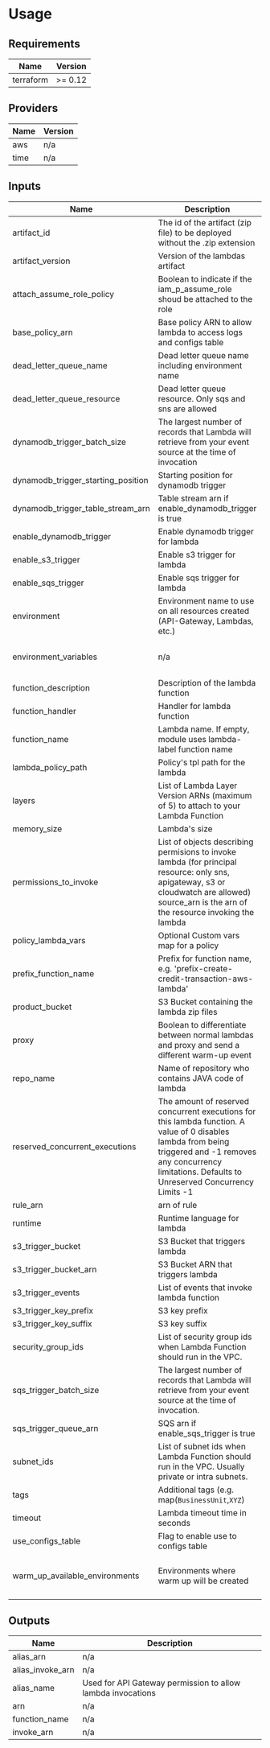 # Usage
<!--- BEGIN_TF_DOCS --->
## Requirements

| Name | Version |
|------|---------|
| terraform | >= 0.12 |

## Providers

| Name | Version |
|------|---------|
| aws | n/a |
| time | n/a |

## Inputs

| Name | Description | Type | Default | Required |
|------|-------------|------|---------|:--------:|
| artifact\_id | The id of the artifact (zip file) to be deployed without the .zip extension | `any` | n/a | yes |
| artifact\_version | Version of the lambdas artifact | `string` | n/a | yes |
| attach\_assume\_role\_policy | Boolean to indicate if the iam\_p\_assume\_role shoud be attached to the role | `bool` | `false` | no |
| base\_policy\_arn | Base policy ARN to allow lambda to access logs and configs table | `string` | `""` | no |
| dead\_letter\_queue\_name | Dead letter queue name including environment name | `string` | `""` | no |
| dead\_letter\_queue\_resource | Dead letter queue resource. Only sqs and sns are allowed | `string` | `"sqs"` | no |
| dynamodb\_trigger\_batch\_size | The largest number of records that Lambda will retrieve from your event source at the time of invocation | `string` | `"100"` | no |
| dynamodb\_trigger\_starting\_position | Starting position for dynamodb trigger | `string` | `"LATEST"` | no |
| dynamodb\_trigger\_table\_stream\_arn | Table stream arn if enable\_dynamodb\_trigger is true | `string` | `""` | no |
| enable\_dynamodb\_trigger | Enable dynamodb trigger for lambda | `bool` | `false` | no |
| enable\_s3\_trigger | Enable s3 trigger for lambda | `bool` | `false` | no |
| enable\_sqs\_trigger | Enable sqs trigger for lambda | `bool` | `false` | no |
| environment | Environment name to use on all resources created (API-Gateway, Lambdas, etc.) | `any` | n/a | yes |
| environment\_variables | n/a | `map(string)` | <pre>{<br>  "default": "default_variable"<br>}</pre> | no |
| function\_description | Description of the lambda function | `any` | n/a | yes |
| function\_handler | Handler for lambda function | `string` | `"com.bancar.services.MainHandler"` | no |
| function\_name | Lambda name. If empty, module uses lambda-label function name | `string` | `""` | no |
| lambda\_policy\_path | Policy's tpl path for the lambda | `string` | `""` | no |
| layers | List of Lambda Layer Version ARNs (maximum of 5) to attach to your Lambda Function | `list(string)` | `null` | no |
| memory\_size | Lambda's size | `string` | `"512"` | no |
| permissions\_to\_invoke | List of objects describing permisions to invoke lambda (for principal resource: only sns, apigateway, s3 or cloudwatch are allowed) source\_arn is the arn of the resource invoking the lambda | `list(object({ statement_id : string, principal_resource : string, source_arn : string }))` | `[]` | no |
| policy\_lambda\_vars | Optional Custom vars map for a policy | `map(string)` | `{}` | no |
| prefix\_function\_name | Prefix for function name, e.g. 'prefix-create-credit-transaction-aws-lambda' | `string` | `""` | no |
| product\_bucket | S3 Bucket containing the lambda zip files | `any` | n/a | yes |
| proxy | Boolean to differentiate between normal lambdas and proxy and send a different warm-up event | `bool` | `false` | no |
| repo\_name | Name of repository who contains JAVA code of lambda | `any` | n/a | yes |
| reserved\_concurrent\_executions | The amount of reserved concurrent executions for this lambda function. A value of 0 disables lambda from being triggered and -1 removes any concurrency limitations. Defaults to Unreserved Concurrency Limits -1 | `number` | `-1` | no |
| rule\_arn | arn of rule | `string` | `""` | no |
| runtime | Runtime language for lambda | `string` | `"java8"` | no |
| s3\_trigger\_bucket | S3 Bucket that triggers lambda | `string` | `""` | no |
| s3\_trigger\_bucket\_arn | S3 Bucket ARN that triggers lambda | `string` | `""` | no |
| s3\_trigger\_events | List of events that invoke lambda function | `list(string)` | `[]` | no |
| s3\_trigger\_key\_prefix | S3 key prefix | `string` | `""` | no |
| s3\_trigger\_key\_suffix | S3 key suffix | `string` | `""` | no |
| security\_group\_ids | List of security group ids when Lambda Function should run in the VPC. | `list(string)` | `[]` | no |
| sqs\_trigger\_batch\_size | The largest number of records that Lambda will retrieve from your event source at the time of invocation. | `number` | `1` | no |
| sqs\_trigger\_queue\_arn | SQS arn if enable\_sqs\_trigger is true | `string` | `""` | no |
| subnet\_ids | List of subnet ids when Lambda Function should run in the VPC. Usually private or intra subnets. | `list(string)` | `[]` | no |
| tags | Additional tags (e.g. map(`BusinessUnit`,`XYZ`) | `map(string)` | `{}` | no |
| timeout | Lambda timeout time in seconds | `string` | `"900"` | no |
| use\_configs\_table | Flag to enable use to configs table | `bool` | `true` | no |
| warm\_up\_available\_environments | Environments where warm up will be created | `list(string)` | <pre>[<br>  "PROD",<br>  "STAGE"<br>]</pre> | no |

## Outputs

| Name | Description |
|------|-------------|
| alias\_arn | n/a |
| alias\_invoke\_arn | n/a |
| alias\_name | Used for API Gateway permission to allow lambda invocations |
| arn | n/a |
| function\_name | n/a |
| invoke\_arn | n/a |

<!--- END_TF_DOCS --->

